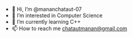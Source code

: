 - 👋 Hi, I’m @mananchataut-07
- 👀 I’m interested in Computer Science
- 🌱 I’m currently learning C++
- 📫 How to reach me chatautmanan@gmail.com

<!---
mananchataut-07/mananchataut-07 is a ✨ special ✨ repository because its `README.md` (this file) appears on your GitHub profile.
You can click the Preview link to take a look at your changes.
--->

